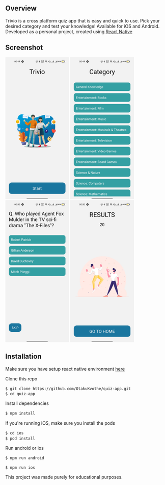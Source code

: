 ## Overview

Trivio is a cross platform quiz app that is easy and quick to use. Pick your desired category and test your knowledge! Available for iOS and Android.
Developed as a personal project, created using [React Native](https://facebook.github.io/react-native/)


## Screenshot
<p justifyContent="space-between" >
  <img src="assets/ss/home.jpg" width="200" /> 
  <img src="assets/ss/category.jpg" width="200" /> 
  <img src="assets/ss/quiz.jpg" width="200" /> 
  <img src="assets/ss/result.jpg" width="200" /> 
</p>


## Installation

Make sure you have setup react native environment [here](https://reactnative.dev/docs/environment-setup)

Clone this repo

```
$ git clone https://github.com/OtakuKvothe/quiz-app.git
$ cd quiz-app
```

Install dependencies

```sh
$ npm install
```

If you're running iOS, make sure you install the pods

```sh
$ cd ios
$ pod install
```

Run android or ios

```
$ npm run android
```

```
$ npm run ios
```

This project was made purely for educational purposes.